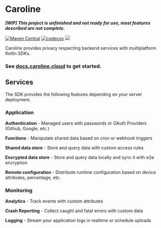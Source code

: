 # Caroline

**_[WIP] This project is unfinished and not ready for use, most features described are not complete._**

[![Maven Central](https://img.shields.io/maven-central/v/cloud.caroline/caroline-sdk-core?label=Release&color=blue)](https://search.maven.org/search?q=g:cloud.caroline)
[![codecov](https://img.shields.io/codecov/c/github/drewcarlson/caroline?token=8KSLSMHQSX)](https://codecov.io/gh/DrewCarlson/Caroline)
[![](https://github.com/DrewCarlson/Caroline/workflows/Tests/badge.svg)](https://github.com/DrewCarlson/Caroline/actions/workflows/tests.yml)

Caroline provides privacy respecting backend services with multiplatform Kotlin SDKs.

### See [docs.caroline.cloud](https://docs.caroline.cloud) to get started.

## Services

The SDK provides the following features depending on your server deployment.


### Application

**Authentication** - Managed users with passwords or OAuth Providers  (Github, Google, etc.)

**Functions** - Manipulate shared data based on cron or webhook triggers

**Shared data store** - Store and query data with custom access rules

**Encrypted data store** - Store and query data locally and sync it with e2e encryption

**Remote configuration** - Distribute runtime configuration based on device attributes, percentage, etc.


### Monitoring

**Analytics** - Track events with custom attributes

**Crash Reporting** - Collect caught and fatal errors with custom data

**Logging** - Stream your application logs in realtime or schedule uploads
